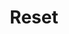 ---
pid: CH514
title: Reset
location_transcription: 'by a #13 trolley stop.'
zipcode: '19123'
outside_phl: 
neighborhood: Northern Liberties,Loft District
age: '25'
age_range: 20-29
instagram: 
image_file_name: CH_514.jpg
proposal_transcription: We are constantly re-making ourselves. We can't change the
  past but we can change what we do w/ it and our attitude about it.
topic: Uplifting
topic_summary: '0'
type: Interactive,Sculpture Statue
keywords_other: 
credit: 
image_labels: |-
  big red button you can press -> w/ two hands. (does nothing, but maybe makes you feel better)
  //RESET//
twitter: yonayurwitart
facebook: 
permalink: "/monuments/ch514/"
layout: item-page
---